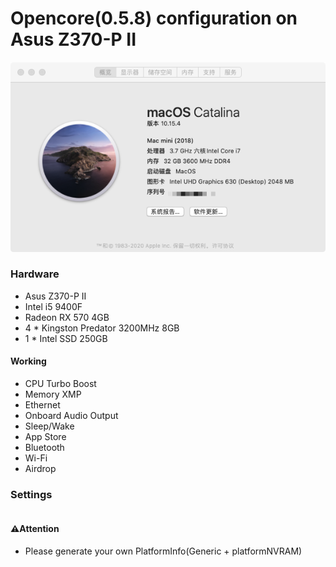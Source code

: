 # Opencore(0.5.8) configuration on Asus Z370-P II

![About My Mac](about.png)

### Hardware

- Asus Z370-P II
- Intel i5 9400F
- Radeon RX 570 4GB
- 4 * Kingston Predator 3200MHz 8GB
- 1 * Intel SSD 250GB

#### Working

- CPU Turbo Boost
- Memory XMP
- Ethernet
- Onboard Audio Output
- Sleep/Wake
- App Store
- Bluetooth
- Wi-Fi
- Airdrop

### Settings

```bash

```


#### ⚠️Attention

- Please generate your own PlatformInfo(Generic + platformNVRAM)


